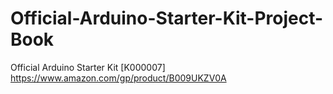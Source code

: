 # Official-Arduino-Starter-Kit-Project-Book
Official Arduino Starter Kit [K000007]
https://www.amazon.com/gp/product/B009UKZV0A
